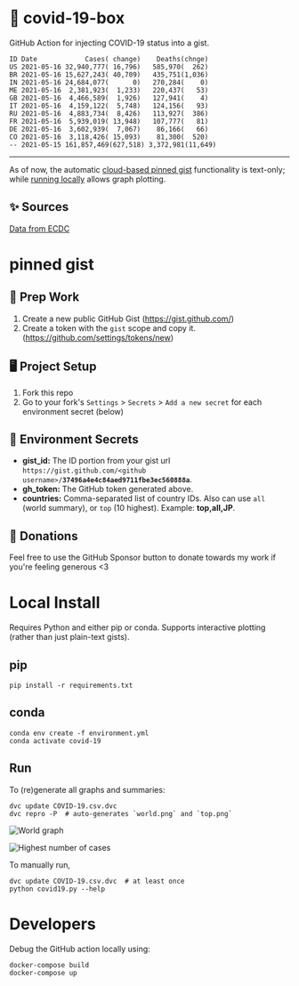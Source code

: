 # 🏥 covid-19-box

GitHub Action for injecting COVID-19 status into a gist.

```
ID Date            Cases( change)    Deaths(chnge)
US 2021-05-16 32,940,777( 16,796)   585,970(  262)
BR 2021-05-16 15,627,243( 40,709)   435,751(1,036)
IN 2021-05-16 24,684,077(      0)   270,284(    0)
ME 2021-05-16  2,381,923(  1,233)   220,437(   53)
GB 2021-05-16  4,466,589(  1,926)   127,941(    4)
IT 2021-05-16  4,159,122(  5,748)   124,156(   93)
RU 2021-05-16  4,883,734(  8,426)   113,927(  386)
FR 2021-05-16  5,939,019( 13,948)   107,777(   81)
DE 2021-05-16  3,602,939(  7,067)    86,166(   66)
CO 2021-05-16  3,118,426( 15,093)    81,300(  520)
-- 2021-05-15 161,857,469(627,518) 3,372,981(11,649)
```

---

As of now, the automatic [cloud-based pinned gist](#pinned-gist) functionality is text-only;
while [running locally](#local-install) allows graph plotting.

## ✨ Sources

[Data from ECDC](https://www.ecdc.europa.eu/en/publications-data/download-todays-data-geographic-distribution-covid-19-cases-worldwide)

# pinned gist

## 🎒 Prep Work
1. Create a new public GitHub Gist (https://gist.github.com/)
1. Create a token with the `gist` scope and copy it. (https://github.com/settings/tokens/new)

## 🖥 Project Setup
1. Fork this repo
1. Go to your fork's `Settings` > `Secrets` > `Add a new secret` for each environment secret (below)

## 🤫 Environment Secrets
- **gist_id:** The ID portion from your gist url `https://gist.github.com/<github username>/`**`37496a4e4c84aed9711fbe3ec560888a`**.
- **gh_token:** The GitHub token generated above.
- **countries:** Comma-separated list of country IDs. Also can use `all` (world summary), or `top` (10 highest). Example: **top,all,JP**.

## 💸 Donations

Feel free to use the GitHub Sponsor button to donate towards my work if you're feeling generous <3

# Local Install

Requires Python and either pip or conda. Supports interactive plotting (rather than just plain-text gists).

## pip

```
pip install -r requirements.txt
```

## conda

```
conda env create -f environment.yml
conda activate covid-19
```

## Run

To (re)generate all graphs and summaries:

```
dvc update COVID-19.csv.dvc
dvc repro -P  # auto-generates `world.png` and `top.png`
```

![World graph](world.png)

![Highest number of cases](top.png)

To manually run,

```
dvc update COVID-19.csv.dvc  # at least once
python covid19.py --help
```

# Developers

Debug the GitHub action locally using:

```
docker-compose build
docker-compose up
```
